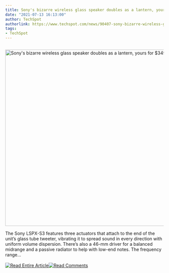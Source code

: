 ```yaml
---
title: Sony's bizarre wireless glass speaker doubles as a lantern, yours for $349
date: "2021-07-13 16:13:00"
author: TechSpot
authorlink: https://www.techspot.com/news/90407-sony-bizarre-wireless-glass-speaker-doubles-lantern-yours.html
tags:
- TechSpot
---
```

<a href="https://www.techspot.com/news/90407-sony-bizarre-wireless-glass-speaker-doubles-lantern-yours.html" target="_blank"><img src="https://static.techspot.com/images2/news/ts3_thumbs/2021/07/2021-07-13-ts3_thumbs-2da.jpg" width="800" height="560" style="padding: 15px 0" title="Sony's bizarre wireless glass speaker doubles as a lantern, yours for $349" /></a><br />The Sony LSPX-S3 features three actuators that attach to the end of the unit’s glass tube tweeter, vibrating it to spread sound in every direction with uniform volume dispersion. There’s also a 46-mm driver for a balanced midrange and a passive radiator to help with low-end notes. The frequency range...<br /><br /><a href="https://www.techspot.com/news/90407-sony-bizarre-wireless-glass-speaker-doubles-lantern-yours.html"><img src="https://static.techspot.com/images/rss/rss_buttons_01.png" border="0" alt="Read Entire Article" /></a><a href="https://www.techspot.com/news/90407-sony-bizarre-wireless-glass-speaker-doubles-lantern-yours.html#comments"><img src="https://static.techspot.com/images/rss/rss_buttons_02.png" border="0" alt="Read Comments" /></a><br /><br />